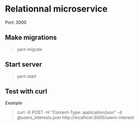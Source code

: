 # Relationnal microservice #

Port: 3000

## Make migrations ##
>yarn migrate

## Start server ##
> yarn start

## Test with curl ##
*Example*

> curl -X POST -H "Content-Type: application/json" -d @users_interests.json http://localhost:3000/users-interest
